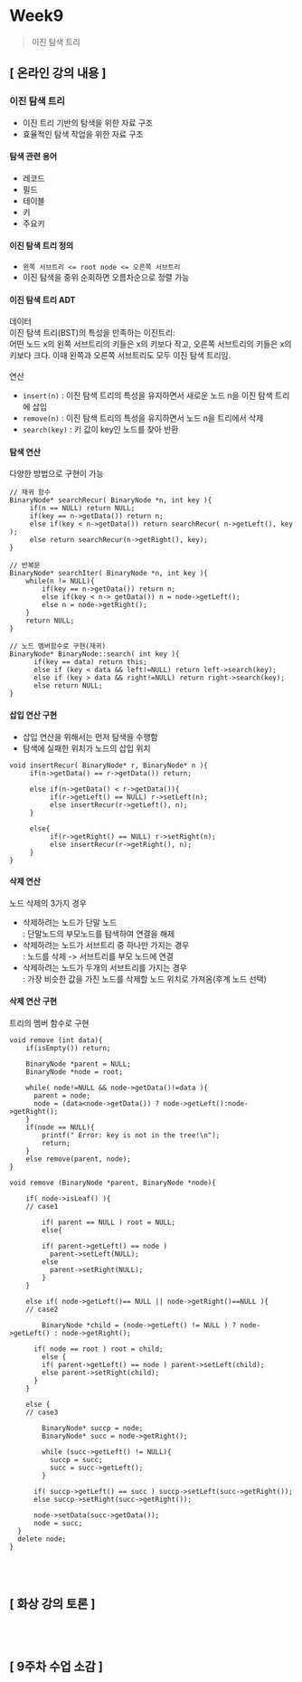 # Week9
> 이진 탐색 트리

## [ 온라인 강의 내용 ]
### 이진 탐색 트리
+ 이진 트리 기반의 탐색을 위한 자료 구조
+ 효율적인 탐색 작업을 위한 자료 구조


#### 탐색 관련 용어
+ 레코드
+ 필드
+ 테이블
+ 키
+ 주요키


#### 이진 탐색 트리 정의
+ ` 왼쪽 서브트리 <= root node <= 오른쪽 서브트리 `
+ 이진 탐색을 중위 순회하면 오름차순으로 정렬 가능


#### 이진 탐색 트리 ADT
데이터<br/>
이진 탐색 트리(BST)의 특성을 만족하는 이진트리:<br/>
어떤 노드 x의 왼쪽 서브트리의 키들은 x의 키보다 작고, 오른쪽 서브트리의 키들은 x의 키보다 크다. 이때 왼쪽과 오른쪽 서브트리도 모두 이진 탐색 트리임.<br/>
<br/>
연산
+ `insert(n)` : 이진 탐색 트리의 특성을 유지하면서 새로운 노드 n을 이진 탐색 트리에 삽입
+ `remove(n)` : 이진 탐색 트리의 특성을 유지하면서 노드 n을 트리에서 삭제
+ `search(key)` : 키 값이 key인 노드를 찾아 반환


#### 탐색 연산 
다양한 방법으로 구현이 가능
```
// 재귀 함수
BinaryNode* searchRecur( BinaryNode *n, int key ){
     if(n == NULL) return NULL;
     if(key == n->getData()) return n;
     else if(key < n->getData()) return searchRecur( n->getLeft(), key );
     else return searchRecur(n->getRight(), key);
}

// 반복문
BinaryNode* searchIter( BinaryNode *n, int key ){
	while(n != NULL){ 
		if(key == n->getData()) return n;
		else if(key < n-> getData()) n = node->getLeft();
		else n = node->getRight();
	} 
	return NULL;
}

// 노드 멤버함수로 구현(재귀)
BinaryNode* BinaryNode::search( int key ){
      if(key == data) return this;
      else if (key < data && left!=NULL) return left->search(key);
      else if (key > data && right!=NULL) return right->search(key);
      else return NULL;
}
```

#### 삽입 연산 구현
+ 삽입 연산을 위해서는 먼저 탐색을 수행함
+ 탐색에 실패한 위치가 노드의 삽입 위치
```
void insertRecur( BinaryNode* r, BinaryNode* n ){
     if(n->getData() == r->getData()) return;
     
     else if(n->getData() < r->getData()){
          if(r->getLeft() == NULL) r->setLeft(n);
          else insertRecur(r->getLeft(), n);
     }
     
     else{
          if(r->getRight() == NULL) r->setRight(n);
          else insertRecur(r->getRight(), n);
     }
}
```


#### 삭제 연산
노드 삭제의 3가지 경우
+ 삭제하려는 노드가 단말 노드<br/>
  : 단말노드의 부모노드를 탐색하여 연결을 해제
+ 삭제하려는 노드가 서브트리 중 하나만 가지는 경우<br/>
  : 노드를 삭제 -> 서브트리를 부모 노드에 연결
+ 삭제하려는 노드가 두개의 서브트리를 가지는 경우<br/>
  : 가장 비슷한 값을 가진 노드를 삭제할 노드 위치로 가져옴(후계 노드 선택)


#### 삭제 연산 구현
트리의 멤버 함수로 구현
```
void remove (int data){
    if(isEmpty()) return;

    BinaryNode *parent = NULL;
    BinaryNode *node = root;
    
    while( node!=NULL && node->getData()!=data ){
      parent = node;
      node = (data<node->getData()) ? node->getLeft():node->getRight();
    }
    if(node == NULL){
	    printf(" Error: key is not in the tree!\n");
	    return;
    }
    else remove(parent, node);
}

void remove (BinaryNode *parent, BinaryNode *node){

    if( node->isLeaf() ){ 
    // case1
    
    	if( parent == NULL ) root = NULL;
    	else{
      
        if( parent->getLeft() == node )
          parent->setLeft(NULL);
        else
          parent->setRight(NULL);
        }
    }
    
    else if( node->getLeft()== NULL || node->getRight()==NULL ){
    // case2
    
	    BinaryNode *child = (node->getLeft() != NULL ) ? node->getLeft() : node->getRight();
	    
      if( node == root ) root = child;
	    else {
        if( parent->getLeft() == node ) parent->setLeft(child); 
        else parent->setRight(child); 
      }
    }
    
    else {
    // case3
    
	    BinaryNode* succp = node;
	    BinaryNode* succ = node->getRight();
      
	    while (succ->getLeft() != NULL){
	      succp = succ;
	      succ = succ->getLeft();
	    }

	  if( succp->getLeft() == succ ) succp->setLeft(succ->getRight());
	  else succp->setRight(succ->getRight());

	  node->setData(succ->getData());
	  node = succ;
  }
  delete node;
}
```

<br/>
<br/>

## [ 화상 강의 토론 ]


<br/>
<br/>

## [ 9주차 수업 소감 ]
